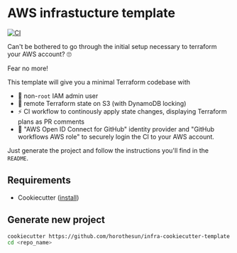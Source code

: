 # AWS infrastucture template

[![CI](https://github.com/horothesun/infra-cookiecutter-template/actions/workflows/ci.yml/badge.svg)](https://github.com/horothesun/infra-cookiecutter-template/actions/workflows/ci.yml)

Can't be bothered to go through the initial setup necessary
to terraform your AWS account? 🙄

Fear no more!

This template will give you a minimal Terraform codebase with

- 👮 non-`root` IAM admin user
- 💾 remote Terraform state on S3 (with DynamoDB locking)
- ⚡ CI workflow to continously apply state changes,
  displaying Terraform plans as PR comments
- 🔐 "AWS Open ID Connect for GitHub" identity provider and
  "GitHub workflows AWS role" to securely login the CI to your AWS account.

Just generate the project and follow the instructions you'll find in the `README`.

## Requirements

- Cookiecutter ([install](https://cookiecutter.readthedocs.io/en/latest/installation.html))

## Generate new project

```bash
cookiecutter https://github.com/horothesun/infra-cookiecutter-template
cd <repo_name>
```
